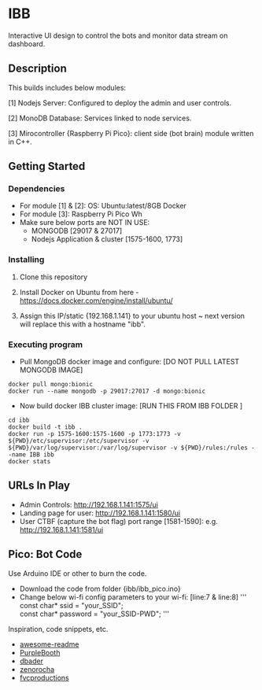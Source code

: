 # IBB

Interactive UI design to control the bots and monitor data stream on dashboard.

## Description

This builds includes below modules:

[1] Nodejs Server: Configured to deploy the admin and user controls.

[2] MonoDB Database: Services linked to node services.

[3] Mirocontroller {Raspberry Pi Pico}: client side (bot brain) module written in C++.


## Getting Started

### Dependencies

* For module [1] & [2]:
  OS: Ubuntu:latest/8GB
  Docker
* For module [3]:
  Raspberry Pi Pico Wh
* Make sure below ports are NOT IN USE:
  - MONGODB [29017 & 27017]
  - Nodejs Application & cluster [1575-1600, 1773]

### Installing

1. Clone this repository

2. Install Docker on Ubuntu from here - https://docs.docker.com/engine/install/ubuntu/
   
3. Assign this IP/static {192.168.1.141} to your ubuntu host ~ next version will replace this with a hostname "ibb".


### Executing program

* Pull MongoDB docker image and configure: [DO NOT PULL LATEST MONGODB IMAGE]
```
docker pull mongo:bionic
docker run --name mongodb -p 29017:27017 -d mongo:bionic
```
* Now build docker IBB cluster image: [RUN THIS FROM IBB FOLDER ]
```
cd ibb
docker build -t ibb .
docker run -p 1575-1600:1575-1600 -p 1773:1773 -v ${PWD}/etc/supervisor:/etc/supervisor -v ${PWD}/var/log/supervisor:/var/log/supervisor -v ${PWD}/rules:/rules --name IBB ibb
docker stats
```

## URLs In Play

* Admin Controls: http://192.168.1.141:1575/ui
* Landing page for user: http://192.168.1.141:1580/ui
* User CTBF (capture the bot flag) port range [1581-1590]: e.g. http://192.168.1.141:1581/ui

## Pico: Bot Code

Use Arduino IDE or other to burn the code.
* Download the code from folder {ibb/ibb_pico.ino}
* Change below wi-fi config parameters to your wi-fi: [line:7 & line:8]
  ''' 
const char* ssid = "your_SSID";    
const char* password = "your_SSID-PWD";
  '''

Inspiration, code snippets, etc.
* [awesome-readme](https://github.com/matiassingers/awesome-readme)
* [PurpleBooth](https://gist.github.com/PurpleBooth/109311bb0361f32d87a2)
* [dbader](https://github.com/dbader/readme-template)
* [zenorocha](https://gist.github.com/zenorocha/4526327)
* [fvcproductions](https://gist.github.com/fvcproductions/1bfc2d4aecb01a834b46)
